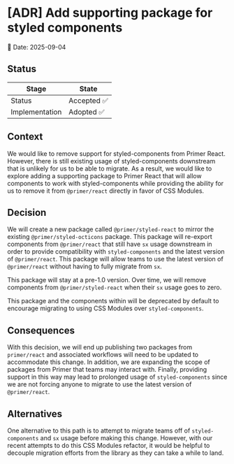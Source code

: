 # [ADR] Add supporting package for styled components

📆 Date: 2025-09-04

## Status

| Stage          | State                                                                                     |
| -------------- | ----------------------------------------------------------------------------------------- |
| Status         | Accepted ✅ <!-- Proposed ❓ OR Accepted ✅ OR Superseded by [LINK](https://) ⚠️ OR Deprecated ⛔ --> |
| Implementation | Adopted ✅ <!-- Not planned ⛔ OR Adoption awaiting in [LINK](https://) ⏸️ OR Adopted ✅ -->         |

## Context

<!-- Provide background information and the reasons for this decision. What are the business, technical, or other drivers that motivated this decision? -->

We would like to remove support for styled-components from Primer React.
However, there is still existing usage of styled-components downstream that is
unlikely for us to be able to migrate. As a result, we would like to explore
adding a supporting package to Primer React that will allow components to work
with styled-components while providing the ability for us to remove it from
`@primer/react` directly in favor of CSS Modules.

## Decision

<!-- Clearly state the architectural decision that has been made. This includes details about the chosen solution. -->

We will create a new package called `@primer/styled-react` to mirror the
existing `@primer/styled-octicons` package. This package will re-export
components from `@primer/react` that still have `sx` usage downstream in order
to provide compatibility with `styled-components` and the latest version of
`@primer/react`. This package will allow teams to use the latest version of
`@primer/react` without having to fully migrate from `sx`.

This package will stay at a pre-1.0 version. Over time, we will remove
components from `@primer/styled-react` when their `sx` usage goes to zero.

This package and the components within will be deprecated by default to
encourage migrating to using CSS Modules over `styled-components`.

## Consequences

<!-- What are the consequences of this decision? Include both positive and negative outcomes. What trade-offs come with this decision? -->

With this decision, we will end up publishing two packages from `primer/react`
and associated workflows will need to be updated to accommodate this change. In
addition, we are expanding the scope of packages from Primer that teams may
interact with. Finally, providing support in this way may lead to prolonged
usage of `styled-components` since we are not forcing anyone to migrate to use
the latest version of `@primer/react`.

## Alternatives

<!-- Describe other options that were considered and why they were not chosen. This helps provide context and justification for the decision. -->

One alternative to this path is to attempt to migrate teams off of
`styled-components` and `sx` usage before making this change. However, with our
recent attempts to do this CSS Modules refactor, it would be helpful to decouple
migration efforts from the library as they can take a while to land.
